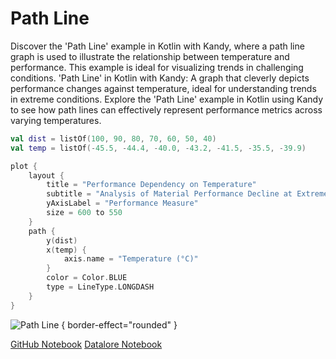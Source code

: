 # Path Line

<web-summary>
Discover the 'Path Line' example in Kotlin with Kandy, where a path line graph is used to illustrate the relationship between temperature and performance.
This example is ideal for visualizing trends in challenging conditions.
</web-summary>

<card-summary>
'Path Line' in Kotlin with Kandy: A graph that cleverly depicts performance changes against temperature, ideal for understanding trends in extreme conditions.
</card-summary>

<link-summary>
Explore the 'Path Line' example in Kotlin using Kandy to see how path lines can effectively represent performance metrics across varying temperatures.
</link-summary>

<!---IMPORT org.jetbrains.kotlinx.kandy.letsplot.samples.Lines-->

<!---FUN path_line-->

```kotlin
val dist = listOf(100, 90, 80, 70, 60, 50, 40)
val temp = listOf(-45.5, -44.4, -40.0, -43.2, -41.5, -35.5, -39.9)

plot {
    layout {
        title = "Performance Dependency on Temperature"
        subtitle = "Analysis of Material Performance Decline at Extremely Low Temperatures"
        yAxisLabel = "Performance Measure"
        size = 600 to 550
    }
    path {
        y(dist)
        x(temp) {
            axis.name = "Temperature (°C)"
        }
        color = Color.BLUE
        type = LineType.LONGDASH
    }
}
```

<!---END-->

![Path Line](path_line.svg) { border-effect="rounded" }

<seealso style="cards">
       <category ref="example-ktnb">
           <a href="https://github.com/Kotlin/kandy/blob/main/examples/notebooks/lets-plot/samples/line/path_line.ipynb" summary="View the notebook on our GitHub repository">GitHub Notebook</a>
           <a href="https://datalore.jetbrains.com/report/static/KQKedA4jDrKu63O53gEN0z/5zlpAPH1qFTqjEElTEeLSQ" summary="Experiment with this example on Datalore">Datalore Notebook</a>
       </category>
</seealso>
